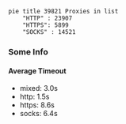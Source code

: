 
```mermaid
pie title 39821 Proxies in list
    "HTTP" : 23907
    "HTTPS": 5899
    "SOCKS" : 14521
```

### Some Info
#### Average Timeout

- mixed: 3.0s
- http: 1.5s
- https: 8.6s
- socks: 6.4s
